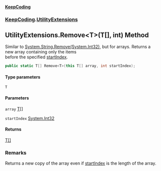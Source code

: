 #### [KeepCoding](index.md 'index')
### [KeepCoding](KeepCoding.md 'KeepCoding').[UtilityExtensions](UtilityExtensions.md 'KeepCoding.UtilityExtensions')
## UtilityExtensions.Remove&lt;T&gt;(T[], int) Method
Similar to [System.String.Remove(System.Int32)](https://docs.microsoft.com/en-us/dotnet/api/System.String.Remove#System_String_Remove_System_Int32_ 'System.String.Remove(System.Int32)'), but for arrays. Returns a new array containing only the items  
before the specified [startIndex](UtilityExtensions.Remove.n4lSLQ3KbfCsLyE9Hf9nkg.md#KeepCoding.UtilityExtensions.Remove.T.(T...int).startIndex 'KeepCoding.UtilityExtensions.Remove&lt;T&gt;(T[], int).startIndex').
```csharp
public static T[] Remove<T>(this T[] array, int startIndex);
```
#### Type parameters
<a name='KeepCoding.UtilityExtensions.Remove.T.(T...int).T'></a>
`T`  
  
#### Parameters
<a name='KeepCoding.UtilityExtensions.Remove.T.(T...int).array'></a>
`array` [T](UtilityExtensions.Remove.n4lSLQ3KbfCsLyE9Hf9nkg.md#KeepCoding.UtilityExtensions.Remove.T.(T...int).T 'KeepCoding.UtilityExtensions.Remove&lt;T&gt;(T[], int).T')[[]](https://docs.microsoft.com/en-us/dotnet/api/System.Array 'System.Array')  
  
<a name='KeepCoding.UtilityExtensions.Remove.T.(T...int).startIndex'></a>
`startIndex` [System.Int32](https://docs.microsoft.com/en-us/dotnet/api/System.Int32 'System.Int32')  
  
#### Returns
[T](UtilityExtensions.Remove.n4lSLQ3KbfCsLyE9Hf9nkg.md#KeepCoding.UtilityExtensions.Remove.T.(T...int).T 'KeepCoding.UtilityExtensions.Remove&lt;T&gt;(T[], int).T')[[]](https://docs.microsoft.com/en-us/dotnet/api/System.Array 'System.Array')  
### Remarks
Returns a new copy of the array even if [startIndex](UtilityExtensions.Remove.n4lSLQ3KbfCsLyE9Hf9nkg.md#KeepCoding.UtilityExtensions.Remove.T.(T...int).startIndex 'KeepCoding.UtilityExtensions.Remove&lt;T&gt;(T[], int).startIndex') is the length of the array.
